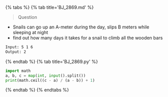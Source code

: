 {% tabs %}
{% tab title='BJ_2869.md' %}

> Question

* Snails can go up an A-meter during the day, slips B meters while sleeping at night
* find out how many days it takes for a snail to climb all the wooden bars

```txt
Input: 5 1 6
Output: 2
```

{% endtab %}
{% tab title='BJ_2869.py' %}

```py
import math
a, b, c = map(int, input().split())
print(math.ceil((c - a) / (a - b)) + 1)
```

{% endtab %}
{% endtabs %}
